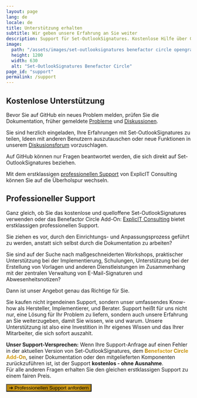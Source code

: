 ```yaml
---
layout: page
lang: de
locale: de
title: Unterstützung erhalten
subtitle: Wir geben unsere Erfahrung an Sie weiter
description: Support für Set-OutlookSignatures. Kostenlose Hilfe über GitHub oder professionelle Beratung von ExplicIT. Expertenwissen, Workshops und Umsetzungshilfe.
image:
  path: "/assets/images/set-outlooksignatures benefactor circle opengraph1200x630.png"
  height: 1200
  width: 630
  alt: "Set-OutlookSignatures Benefactor Circle"
page_id: "support"
permalink: /support
---
```

<h2 id="free-support">Kostenlose Unterstützung</h2>
<p>
  Bevor Sie auf GitHub ein neues Problem melden, prüfen Sie die Dokumentation, früher gemeldete 
  <a href="https://github.com/Set-OutlookSignatures/Set-OutlookSignatures/issues?q=">Probleme</a> 
  und 
  <a href="https://github.com/Set-OutlookSignatures/Set-OutlookSignatures/discussions?discussions_q=">Diskussionen</a>.
</p>
<p>
  Sie sind herzlich eingeladen, Ihre Erfahrungen mit Set-OutlookSignatures zu teilen, Ideen mit anderen Benutzern auszutauschen oder neue Funktionen in unserem <a href="https://github.com/Set-OutlookSignatures/Set-OutlookSignatures/discussions?discussions_q=">Diskusionsforum</a> vorzuschlagen.
</p>
<p>
  Auf GitHub können nur Fragen beantwortet werden, die sich direkt auf Set-OutlookSignatures beziehen.
</p>
<p>
  Mit dem erstklassigen <a href="#professional-support">professionellen Support</a> von ExplicIT Consulting können Sie auf die Überholspur wechseln.
</p>


<h2 id="professional-support">Professioneller Support</h2>
<p>
  Ganz gleich, ob Sie das kostenlose und quelloffene Set-OutlookSignatures verwenden oder das Benefactor Circle Add-On: <a href="https://explicitconsulting.at">ExplicIT Consulting</a> bietet erstklassigen professionellen Support.
</p>
<p>
  Sie ziehen es vor, durch den Einrichtungs- und Anpassungsprozess geführt zu werden, anstatt sich selbst durch die Dokumentation zu arbeiten?
</p>
<p>
  Sie sind auf der Suche nach maßgeschneiderten Workshops, praktischer Unterstützung bei der Implementierung, Schulungen, Unterstützung bei der Erstellung von Vorlagen und anderen Dienstleistungen im Zusammenhang mit der zentralen Verwaltung von E-Mail-Signaturen und Abwesenheitsnotizen?
</p>
<p>
  Dann ist unser Angebot genau das Richtige für Sie.
</p>
<p>
  Sie kaufen nicht irgendeinen Support, sondern unser umfassendes Know-how als Hersteller, Implementierer, und Berater. Support heißt für uns nicht nur, eine Lösung für Ihr Problem zu liefern, sondern auch unsere Erfahrung an Sie weiterzugeben, damit Sie wissen, wie und warum. Unsere Unterstützung ist also eine Investition in Ihr eigenes Wissen und das Ihrer Mitarbeiter, die sich sofort auszahlt.
</p>
<p>
  <strong>Unser Support-Versprechen:</strong> Wenn Ihre Support-Anfrage auf einen Fehler in der aktuellen Version von Set-OutlookSignatures, dem <span style="font-weight: bold; background-image: linear-gradient(to right, darkgoldenrod, goldenrod, darkgoldenrod, goldenrod, darkgoldenrod); background-clip: text; color: transparent;">Benefactor Circle Add-On</span>, seiner Dokumentation oder den mitgelieferten Komponenten zurückzuführen ist, ist der Support <strong>kostenlos - ohne Ausnahme</strong>.
  <br>
  Für alle anderen Fragen erhalten Sie den gleichen erstklassigen Support zu einem fairen Preis.
</p>

<p>
  <a href="https://forms.cloud.microsoft/r/CnwjH98vSs">
    <button class="button is-link is-normal is-hover has-text-black has-text-weight-bold" style="background-image: linear-gradient(to right, darkgoldenrod, goldenrod, darkgoldenrod, goldenrod, darkgoldenrod)">
      ➔ Professionellen Support anfordern
    </button>
  </a>
</p>
